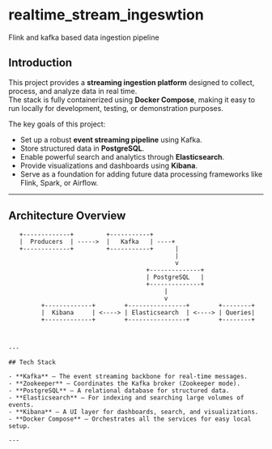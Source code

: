 # realtime_stream_ingeswtion
Flink and kafka based data ingestion pipeline


## Introduction
This project provides a **streaming ingestion platform** designed to collect, process, and analyze data in real time.  
The stack is fully containerized using **Docker Compose**, making it easy to run locally for development, testing, or demonstration purposes.

The key goals of this project:
- Set up a robust **event streaming pipeline** using Kafka.
- Store structured data in **PostgreSQL**.
- Enable powerful search and analytics through **Elasticsearch**.
- Provide visualizations and dashboards using **Kibana**.
- Serve as a foundation for adding future data processing frameworks like Flink, Spark, or Airflow.

---
## Architecture Overview

```text
   +-------------+         +-----------+
   |  Producers  | ----->  |   Kafka   | ----+
   +-------------+         +-----------+      |
                                              |
                                              v
                                      +--------------+
                                      | PostgreSQL   |
                                      +--------------+
                                           |
                                           v
         +-------------+        +----------------+        +--------+
         |  Kibana     | <----> | Elasticsearch  | <----> | Queries|
         +-------------+        +----------------+        +--------+



---

## Tech Stack

- **Kafka** – The event streaming backbone for real-time messages.
- **Zookeeper** – Coordinates the Kafka broker (Zookeeper mode).
- **PostgreSQL** – A relational database for structured data.
- **Elasticsearch** – For indexing and searching large volumes of events.
- **Kibana** – A UI layer for dashboards, search, and visualizations.
- **Docker Compose** – Orchestrates all the services for easy local setup.

---
